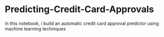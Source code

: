 # Predicting-Credit-Card-Approvals
in this notebook, i build an automatic credit card approval predictor using machine learning techniques
